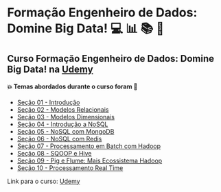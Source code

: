# Formação Engenheiro de Dados: Domine Big Data! 💻 :bar_chart: :books: :game_die:
## Curso Formação Engenheiro de Dados: Domine Big Data! na [Udemy](https://www.udemy.com/course/engenheiro-de-dados/)
#### :boom: Temas abordados durante o curso foram :rocket:
- [Seção 01 - Introdução](https://github.com/romulovieira777/Formacao_Engenheiro_de_Dados/tree/main/Se%C3%A7%C3%A3o%2001%20-%20Introdu%C3%A7%C3%A3o/slides)
- [Seção 02 - Modelos Relacionais](https://github.com/romulovieira777/Formacao_Engenheiro_de_Dados/tree/main/Se%C3%A7%C3%A3o%2002%20-%20Modelos%20Relacionais)
- [Seção 03 - Modelos Dimensionais](https://github.com/romulovieira777/Formacao_Engenheiro_de_Dados/tree/main/Se%C3%A7%C3%A3o%2003%20-%20Modelos%20Dimensionais)
- [Seção 04 - Introdução a NoSQL](https://github.com/romulovieira777/Formacao_Engenheiro_de_Dados/tree/main/Se%C3%A7%C3%A3o%2004%20-%20Introdu%C3%A7%C3%A3o%20a%20NoSQL)
- [Seção 05 - NoSQL com MongoDB](https://github.com/romulovieira777/Formacao_Engenheiro_de_Dados/tree/main/Se%C3%A7%C3%A3o%2005%20-%20NoSQL%20com%20MongoDB)
- [Seção 06 - NoSQL com Redis](https://github.com/romulovieira777/Formacao_Engenheiro_de_Dados/tree/main/Se%C3%A7%C3%A3o%2006%20-%20NoSQL%20com%20Redis)
- [Seção 07 - Processamento em Batch com Hadoop](https://github.com/romulovieira777/Formacao_Engenheiro_de_Dados/tree/main/Se%C3%A7%C3%A3o%2007%20-%20Processamento%20em%20Batch%20com%20Hadoop)
- [Seção 08 - SQOOP e Hive](https://github.com/romulovieira777/Formacao_Engenheiro_de_Dados/tree/main/Se%C3%A7%C3%A3o%2008%20-%20SQOOP%20e%20Hive)
- [Seção 09 - Pig e Flume: Mais Ecossistema Hadoop](https://github.com/romulovieira777/Formacao_Engenheiro_de_Dados/tree/main/Se%C3%A7%C3%A3o%2009%20-%20Pig%20e%20Flume%20mais%20Ecossistema%20Hadoop)
- [Seção 10 - Processamento Real Time]()


Link para o curso: [Udemy](https://www.udemy.com/course/engenheiro-de-dados/)